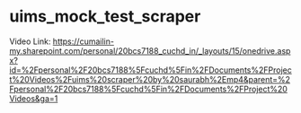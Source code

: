 # uims_mock_test_scraper

Video Link: https://cumailin-my.sharepoint.com/personal/20bcs7188_cuchd_in/_layouts/15/onedrive.aspx?id=%2Fpersonal%2F20bcs7188%5Fcuchd%5Fin%2FDocuments%2FProject%20Videos%2Fuims%20scraper%20by%20saurabh%2Emp4&parent=%2Fpersonal%2F20bcs7188%5Fcuchd%5Fin%2FDocuments%2FProject%20Videos&ga=1
